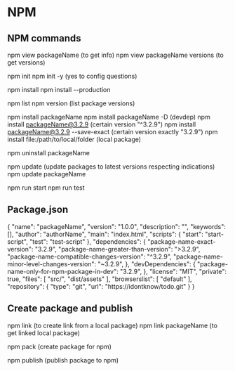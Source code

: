 <!-- NPM: Node Package Manager -->

# NPM

## NPM commands

npm view packageName (to get info)
npm view packageName versions (to get versions)

npm init
npm init -y (yes to config questions)

npm install
npm install --production

npm list
npm version (list package versions)

npm install packageName
npm install packageName -D (devdep)
npm install packageName@3.2.9 (certain version "^3.2.9")
npm install packageName@3.2.9 --save-exact (certain version exactly "3.2.9")
npm install file:/path/to/local/folder (local package)

npm uninstall packageName

npm update (update packages to latest versions respecting indications)
npm update packageName

npm run start
npm run test

## Package.json

{
  "name": "packageName",
  "version": "1.0.0",
  "description": "",
  "keywords": [],
  "author": "authorName",
  "main": "index.html",
  "scripts": {
    "start": "start-script",
    "test": "test-script"
  },
  "dependencies": {
    "package-name-exact-version": "3.2.9",
    "package-name-greater-than-version": ">3.2.9",
    "package-name-compatible-changes-version": "^3.2.9",
    "package-name-minor-level-changes-version": "~3.2.9",
  },
  "devDependencies": {
    "package-name-only-for-npm-package-in-dev": "3.2.9",
  },
  "license": "MIT",
  "private": true,
  "files": [
    "src/",
    "dist/assets"
  ],
  "browserslist": [
    "default"
  ],
  "repository": {
    "type": "git",
    "url": "https://idontknow/todo.git"
  }
}


## Create package and publish

npm link (to create link from a local package)
npm link packageName (to get linked local package)

npm pack (create package for npm)

npm publish (publish package to npm)



